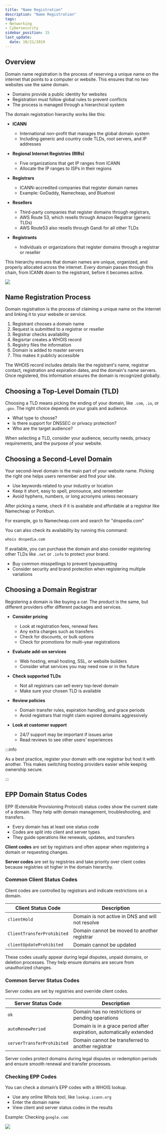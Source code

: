 ```yaml
---
title: "Name Registration"
description: "Name Registration"
tags: 
- Networking
- Cybersecurity
sidebar_position: 15
last_update:
  date: 10/21/2019
---
```



## Overview

Domain name registration is the process of reserving a unique name on the internet that points to a computer or website. This ensures that no two websites use the same domain.

- Domains provide a public identity for websites
- Registration must follow global rules to prevent conflicts
- The process is managed through a hierarchical system

The domain registration hierarchy works like this:

- **ICANN** 
  - International non-profit that manages the global domain system
  - Including generic and country code TLDs, root servers, and IP addresses

- **Regional Internet Registries (RIRs)** 
  - Five organizations that get IP ranges from ICANN
  - Allocate the IP ranges to ISPs in their regions

- **Registrars** 
  - ICANN-accredited companies that register domain names
  - Example: GoDaddy, Namecheap, and Bluehost

- **Resellers** 
  - Third-party companies that register domains through registrars, 
  - AWS Route 53, which resells through Amazon Registrar (generic TLDs)
  - AWS Route53 also resells through Gandi for all other TLDs

- **Registrants** 
  - Individuals or organizations that register domains through a registrar or reseller

This hierarchy ensures that domain names are unique, organized, and properly allocated across the internet. Every domain passes through this chain, from ICANN down to the registrant, before it becomes active.

<div class="img-center"> 

![](/img/docs/all-things-network-basics-dns-reg-hierarchy.png)

</div>


## Name Registration Process

Domain registration is the process of claiming a unique name on the internet and linking it to your website or service.

1. Registrant chooses a domain name
2. Request is submitted to a registrar or reseller
3. Registrar checks availability 
4. Regisrtar creates a WHOIS record
5. Registry files the information 
6. Domain is added to master servers
7. This makes it publicly accessible

The WHOIS record includes details like the registrant's name, registrar contact, registration and expiration dates, and the domain's name servers. Once registered, this information ensures the domain is recognized globally.


## Choosing a Top-Level Domain (TLD)

Choosing a TLD means picking the ending of your domain, like `.com`, `.io`, or `.gov`. The right choice depends on your goals and audience.

- What type to choose? 
- Is there support for DNSSEC or privacy protection?
- Who are the target audience?

When selecting a TLD, consider your audience, security needs, privacy requirements, and the purpose of your website. 

## Choosing a Second-Level Domain

Your second-level domain is the main part of your website name. Picking the right one helps users remember and find your site.

- Use keywords related to your industry or location
- Keep it short, easy to spell, pronounce, and remember
- Avoid hyphens, numbers, or long acronyms unless necessary

After picking a name, check if it is available and affordable at a registrar like Namecheap or Porkbun. 

For example, go to Namecheap.com and search for "dnspedia.com"

You can also check its availability by running this command:

```bash
whois dnspedia.com
```

If available, you can purchase the domain and also consider registering other TLDs like `.net` or `.info` to protect your brand.

- Buy common misspellings to prevent typosquatting
- Consider security and brand protection when registering multiple variations


## Choosing a Domain Registrar

Registering a domain is like buying a car. The product is the same, but different providers offer different packages and services. 

- **Consider pricing**

  - Look at registration fees, renewal fees
  - Any extra charges such as transfers
  - Check for discounts, or bulk options
  - Check for promotions for multi-year registrations

- **Evaluate add-on services**

  - Web hosting, email hosting, SSL, or website builders
  - Consider what services you may need now or in the future

- **Check supported TLDs**

  - Not all registrars can sell every top-level domain
  - Make sure your chosen TLD is available

- **Review policies**

  - Domain transfer rules, expiration handling, and grace periods
  - Avoid registrars that might claim expired domains aggressively

- **Look at customer support**

  - 24/7 support may be important if issues arise
  - Read reviews to see other users’ experiences


:::info 

As a best practice, register your domain with one registrar but host it with another. This makes switching hosting providers easier while keeping ownership secure.

:::


## EPP Domain Status Codes

EPP (Extensible Provisioning Protocol) status codes show the current state of a domain. They help with domain management, troubleshooting, and transfers.

- Every domain has at least one status code
- Codes are split into client and server types
- They guide operations like renewals, updates, and transfers

**Client codes** are set by registrars and often appear when registering a domain or requesting changes. 

**Server codes** are set by registries and take priority over client codes because registries sit higher in the domain hierarchy. 

### Common Client Status Codes

Client codes are controlled by registrars and indicate restrictions on a domain.

| Client Status Code         | Description                                      |
| -------------------------- | ------------------------------------------------ |
| `clientHold`               | Domain is not active in DNS and will not resolve |
| `ClientTransferProhibited` | Domain cannot be moved to another registrar      |
| `clientUpdateProhibited`   | Domain cannot be updated                         |

These codes usually appear during legal disputes, unpaid domains, or deletion processes. They help ensure domains are secure from unauthorized changes.

### Common Server Status Codes

Server codes are set by registries and override client codes.

| Server Status Code         | Description                                                          |
| -------------------------- | -------------------------------------------------------------------- |
| `ok`                       | Domain has no restrictions or pending operations                     |
| `autoRenewPeriod`          | Domain is in a grace period after expiration, automatically extended |
| `serverTransferProhibited` | Domain cannot be transferred to another registrar                    |


Server codes protect domains during legal disputes or redemption periods and ensure smooth renewal and transfer processes.

### Checking EPP Codes

You can check a domain’s EPP codes with a WHOIS lookup.

- Use any online Whois tool, like `lookup.icann.org`
- Enter the domain name
- View client and server status codes in the results

Example: Checking `google.com`:

<div class="img-center"> 

![](/img/docs/basics-dns-sample-icann-lookup.PNG)

</div>
